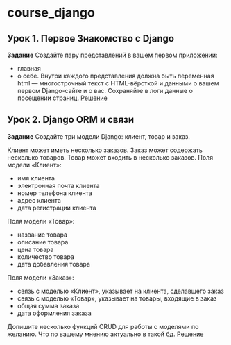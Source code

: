 # course_django

## Урок 1. Первое Знакомство с Django

**Задание**
Создайте пару представлений в вашем первом приложении:

- главная
- о себе.
  Внутри каждого представления должна быть переменная html — многострочный текст с HTML-вёрсткой и данными о вашем
  первом Django-сайте и о вас.
  Сохраняйте в логи данные о посещении страниц. [Решение](aboutmeapp)

## Урок 2. Django ORM и связи

**Задание**
Создайте три модели Django: клиент, товар и заказ.

Клиент может иметь несколько заказов. Заказ может содержать несколько товаров. Товар может входить в несколько заказов.
Поля модели «Клиент»:

- имя клиента
- электронная почта клиента
- номер телефона клиента
- адрес клиента
- дата регистрации клиента

Поля модели «Товар»:

- название товара
- описание товара
- цена товара
- количество товара
- дата добавления товара

Поля модели «Заказ»:

- связь с моделью «Клиент», указывает на клиента, сделавшего заказ
- связь с моделью «Товар», указывает на товары, входящие в заказ
- общая сумма заказа
- дата оформления заказа

Допишите несколько функций CRUD для работы с моделями по желанию. Что по вашему мнению актуально в такой
бд. [Решение](shopapp)
  